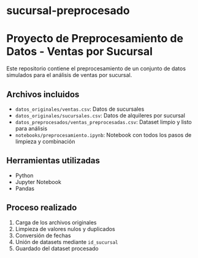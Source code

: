 # sucursal-preprocesado
# Proyecto de Preprocesamiento de Datos - Ventas por Sucursal

Este repositorio contiene el preprocesamiento de un conjunto de datos simulados para el análisis de ventas por sucursal.

## Archivos incluidos

- `datos_originales/ventas.csv`: Datos de sucursales
- `datos_originales/sucursales.csv`: Datos de alquileres por sucursal
- `datos_preprocesados/ventas_preprocesadas.csv`: Dataset limpio y listo para análisis
- `notebooks/preprocesamiento.ipynb`: Notebook con todos los pasos de limpieza y combinación

## Herramientas utilizadas

- Python
- Jupyter Notebook
- Pandas

## Proceso realizado

1. Carga de los archivos originales
2. Limpieza de valores nulos y duplicados
3. Conversión de fechas
4. Unión de datasets mediante `id_sucursal`
5. Guardado del dataset procesado

